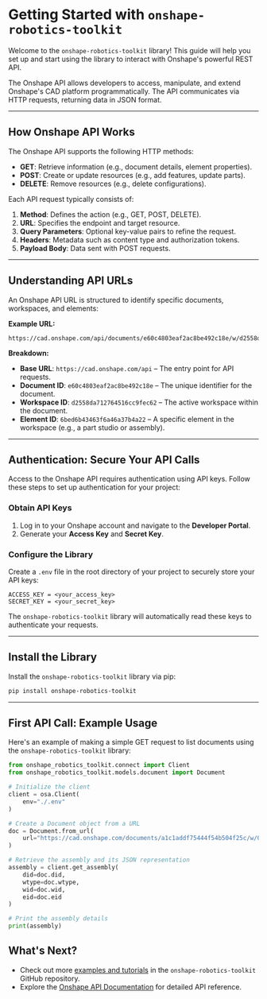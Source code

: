# Getting Started with `onshape-robotics-toolkit`

Welcome to the `onshape-robotics-toolkit` library! This guide will help you set up and start using the library to interact with Onshape's powerful REST API.

The Onshape API allows developers to access, manipulate, and extend Onshape's CAD platform programmatically. The API communicates via HTTP requests, returning data in JSON format.

---

## How Onshape API Works

The Onshape API supports the following HTTP methods:

- **GET**: Retrieve information (e.g., document details, element properties).
- **POST**: Create or update resources (e.g., add features, update parts).
- **DELETE**: Remove resources (e.g., delete configurations).

Each API request typically consists of:

1. **Method**: Defines the action (e.g., GET, POST, DELETE).
2. **URL**: Specifies the endpoint and target resource.
3. **Query Parameters**: Optional key-value pairs to refine the request.
4. **Headers**: Metadata such as content type and authorization tokens.
5. **Payload Body**: Data sent with POST requests.

---

## Understanding API URLs

An Onshape API URL is structured to identify specific documents, workspaces, and elements:

**Example URL:**

```
https://cad.onshape.com/api/documents/e60c4803eaf2ac8be492c18e/w/d2558da712764516cc9fec62/e/6bed6b43463f6a46a37b4a22
```

**Breakdown:**

- **Base URL**: `https://cad.onshape.com/api` – The entry point for API requests.
- **Document ID**: `e60c4803eaf2ac8be492c18e` – The unique identifier for the document.
- **Workspace ID**: `d2558da712764516cc9fec62` – The active workspace within the document.
- **Element ID**: `6bed6b43463f6a46a37b4a22` – A specific element in the workspace (e.g., a part studio or assembly).

---

## Authentication: Secure Your API Calls

Access to the Onshape API requires authentication using API keys. Follow these steps to set up authentication for your project:

### Obtain API Keys

1. Log in to your Onshape account and navigate to the **Developer Portal**.
2. Generate your **Access Key** and **Secret Key**.

### Configure the Library

Create a `.env` file in the root directory of your project to securely store your API keys:

```plaintext
ACCESS_KEY = <your_access_key>
SECRET_KEY = <your_secret_key>
```

The `onshape-robotics-toolkit` library will automatically read these keys to authenticate your requests.

---

## Install the Library

Install the `onshape-robotics-toolkit` library via pip:

```sh
pip install onshape-robotics-toolkit
```

---

## First API Call: Example Usage

Here's an example of making a simple GET request to list documents using the `onshape-robotics-toolkit` library:

```python
from onshape_robotics_toolkit.connect import Client
from onshape_robotics_toolkit.models.document import Document

# Initialize the client
client = osa.Client(
    env="./.env"
)

# Create a Document object from a URL
doc = Document.from_url(
    url="https://cad.onshape.com/documents/a1c1addf75444f54b504f25c/w/0d17b8ebb2a4c76be9fff3c7/e/a86aaf34d2f4353288df8812"
)

# Retrieve the assembly and its JSON representation
assembly = client.get_assembly(
    did=doc.did,
    wtype=doc.wtype,
    wid=doc.wid,
    eid=doc.eid
)

# Print the assembly details
print(assembly)
```

## What's Next?

- Check out more [examples and tutorials](tutorials/edit.md) in the `onshape-robotics-toolkit` GitHub repository.
- Explore the [Onshape API Documentation](https://onshape-public.github.io/docs/) for detailed API reference.
